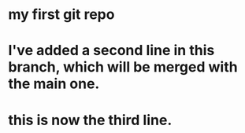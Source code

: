# my first git repo
# I've added a second line in this branch, which will be merged with the main one.
# this is now the third line.
